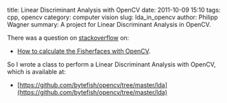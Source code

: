 title: Linear Discriminant Analysis with OpenCV
date: 2011-10-09 15:10
tags: cpp, opencv 
category: computer vision
slug: lda_in_opencv
author: Philipp Wagner
summary: A project for Linear Discriminant Analysis in OpenCV.

There was a question on [stackoverflow](http://stackoverflow.com) on:

* [How to calculate the Fisherfaces with OpenCV](http://stackoverflow.com/questions/7574623/c-face-detection-recognition-implementations). 

So I wrote a class to perform a Linear Discriminant Analysis with OpenCV, which is available at:

* [https://github.com/bytefish/opencv/tree/master/lda](https://github.com/bytefish/opencv/tree/master/lda)
